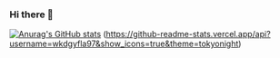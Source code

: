 ### Hi there 👋

[![Anurag's GitHub stats](https://github-readme-stats.vercel.app/api?username=wkdgyfla97)](https://github.com/wkdgyfla97/github-readme-stats)
(https://github-readme-stats.vercel.app/api?username=wkdgyfla97&show_icons=true&theme=tokyonight)


<!--
**wkdgyfla97/wkdgyfla97** is a ✨ _special_ ✨ repository because its `README.md` (this file) appears on your GitHub profile.

Here are some ideas to get you started:

- 🔭 I’m currently working on ...
- 🌱 I’m currently learning ...
- 👯 I’m looking to collaborate on ...
- 🤔 I’m looking for help with ...
- 💬 Ask me about ...
- 📫 How to reach me: ...
- 😄 Pronouns: ...
- ⚡ Fun fact: ...
-->
